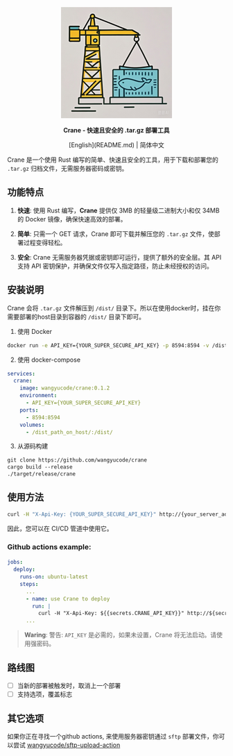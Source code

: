 <div align="center">
  <img src="logo.jpg" width=256></img>
  <p><strong>Crane - 快速且安全的 .tar.gz 部署工具</strong></p>
  [English](README.md) | 简体中文
</div>

Crane 是一个使用 Rust 编写的简单、快速且安全的工具，用于下载和部署您的 `.tar.gz` 归档文件，无需服务器密码或密钥。
## 功能特点

1. **快速**: 使用 Rust 编写，**Crane** 提供仅 3MB 的轻量级二进制大小和仅 34MB 的 Docker 镜像，确保快速高效的部署。


2. **简单**: 只需一个 GET 请求，Crane 即可下载并解压您的 `.tar.gz` 文件，使部署过程变得轻松。


3. **安全**: Crane 无需服务器凭据或密钥即可运行，提供了额外的安全层。其 API 支持 API 密钥保护，并确保文件仅写入指定路径，防止未经授权的访问。

## 安装说明

Crane 会将 `.tar.gz` 文件解压到 `/dist/` 目录下。所以在使用docker时，挂在你需要部署的host目录到容器的 `/dist/` 目录下即可。

1. 使用 Docker

```bash
docker run -e API_KEY={YOUR_SUPER_SECURE_API_KEY} -p 8594:8594 -v /dist_path_on_host/:/dist/ wangyucode/crane:0.1.2
```

2. 使用 docker-compose

```yaml
services:
  crane:
    image: wangyucode/crane:0.1.2
    environment:
      - API_KEY={YOUR_SUPER_SECURE_API_KEY}
    ports:
      - 8594:8594
    volumes:
      - /dist_path_on_host/:/dist/
```

3. 从源码构建
```
git clone https://github.com/wangyucode/crane
cargo build --release
./target/release/crane
```


## 使用方法

```bash
curl -H "X-Api-Key: {YOUR_SUPER_SECURE_API_KEY}" http://{your_server_address}:8594/deploy?url=https://example.com/file.tar.gz
```

因此，您可以在 CI/CD 管道中使用它。

### Github actions example:
```yaml
jobs:
  deploy:
    runs-on: ubuntu-latest
    steps:
      ...
      - name: use Crane to deploy
        run: |
          curl -H "X-Api-Key: ${{secrets.CRANE_API_KEY}}" http://${secrets.SERVER_ADDRESS}:8594/deploy?url=https://github.com/your-repo/your-repo/releases/download/v1.0.0/dist.tar.gz
      ...
```

> **Waring**: 警告: `API_KEY` 是必需的，如果未设置，Crane 将无法启动。请使用强密码。

## 路线图

- [ ] 当新的部署被触发时，取消上一个部署
- [ ] 支持选项，覆盖标志

## 其它选项

如果你正在寻找一个github actions, 来使用服务器密钥通过 `sftp` 部署文件，你可以尝试 [wangyucode/sftp-upload-action](https://github.com/wangyucode/sftp-upload-action)
